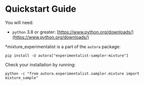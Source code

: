 # Quickstart Guide

You will need:

- `python` 3.8 or greater: [https://www.python.org/downloads/](https://www.python.org/downloads/)

*mixture_experimentalist is a part of the `autora` package:

```shell
pip install -U autora["experimentalist-sampler-mixture"]
```


Check your installation by running:
```shell
python -c "from autora.experimentalist.sampler.mixture import mixture_sample"
```
